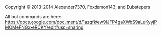Copyright © 2013-2014 Alexander7370, Foxdemon143, and Dubstepers 

All bot commands are here: https://docs.google.com/document/d/1azqfktew9IJFP4gaXWbS9aLuKyyjPMOMeFNGxxeRCKY/edit?usp=sharing
